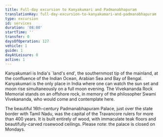 ```yaml
---
title: Full-day excursion to Kanyakumari and Padmanabhapuram
translationKey: full-day-excursion-to-kanyakumari-and-padmanabhapuram
type: excursion
id: services
duration: '08:00'
startTime: ''
transfer: 0
daysOfOperation: 127
vehicle: 1
guide: 1
dayAtLeisure: 0
active: 1
---
```

Kanyakumari is India's `land's end', the southernmost tip of the mainland, at the confluence of the Indian Ocean, Arabian Sea and Bay of Bengal. Kanyakumari is the only place in India where one can watch the sun set and moon rise simultaneously on a full moon evening. The Vivekananda Rock Memorial stands on an offshore rock, in memory of the philosopher Swami Vivekananda, who would come and contemplate here.    

The beautiful 16th-century Padmanabhapuram Palace, just over the state border with Tamil Nadu, was the capital of the Travancore rulers for more than 400 years. It is built entirely of wood, with immaculate teak floors and beautifully-carved rosewood ceilings. Please note: the palace is closed on Mondays.  
